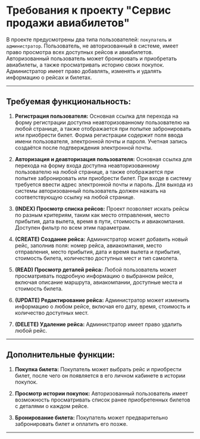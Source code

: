 # Требования к проекту "Сервис продажи авиабилетов"

В проекте предусмотрены два типа пользователей: `покупатель` и `администратор`. Пользователь, не авторизованный в системе, имеет право просмотра всех доступных рейсов и авиабилетов. Авторизованный пользователь может бронировать и приобретать авиабилеты, а также просматривать историю своих покупок. Администратор имеет право добавлять, изменять и удалять информацию о рейсах и билетах.

---

## Требуемая функциональность:

1. **Регистрация пользователя:** Основная ссылка для перехода на форму регистрации доступна неавторизованному пользователю на любой странице, а также отображается при попытке забронировать или приобрести билет. Форма   регистрации содержит поля ввода имени пользователя, электронной почты и пароля. Учетная запись создаётся после подтверждения электронной почты.

2. **Авторизация и деавторизация пользователя:** Основная ссылка для перехода на форму входа доступна неавторизованному пользователю на любой странице, а также отображается при попытке забронировать или приобрести билет. При входе в систему требуется ввести адрес электронной почты и пароль. Для выхода из системы авторизованный пользователь должен нажать на соответствующую ссылку на любой странице.

3. **(INDEX) Просмотр списка рейсов:** Проект позволяет искать рейсы по разным критериям, таким как место отправления, место прибытия, дата вылета, время в пути, стоимость и авиакомпания. Доступен фильтр по всем этим параметрам.

4. **(CREATE) Создание рейса:** Администратор может добавить новый рейс, заполнив поля: номер рейса, авиакомпания, место отправления, место прибытия, дата и время вылета и прибытия, стоимость билета, количество доступных мест и тип самолета.

5. **(READ) Просмотр деталей рейса:** Любой пользователь может просматривать подробную информацию о выбранном рейсе, включая описание маршрута, авиакомпании, доступные места и стоимость билета.

6. **(UPDATE) Редактирование рейса:** Администратор может изменить информацию о любом рейсе, включая его дату, время, стоимость и количество доступных мест.

7. **(DELETE) Удаление рейса:** Администратор имеет право удалить любой рейс.

---

## Дополнительные функции:

1. **Покупка билета:** Покупатель может выбрать рейс и приобрести билет, после чего он появляется в его личном кабинете в истории покупок.
 
2. **Просмотр истории покупок:** Авторизованный пользователь имеет возможность просматривать список ранее приобретенных билетов с деталями о каждом рейсе.

3. **Бронирование билета:** Покупатель может предварительно забронировать билет и оплатить его позже.

---
